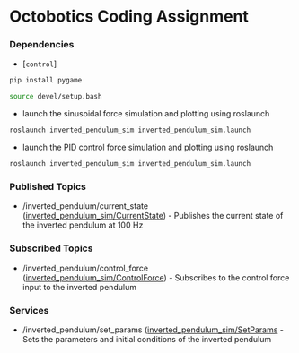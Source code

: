 # Octobotics Coding Assignment

### Dependencies

- [`control`]

```bash
pip install pygame
```

```bash
source devel/setup.bash
```

- launch the sinusoidal force simulation and plotting using roslaunch

```bash
roslaunch inverted_pendulum_sim inverted_pendulum_sim.launch
```

- launch the PID control force simulation and plotting using roslaunch

```bash
roslaunch inverted_pendulum_sim inverted_pendulum_sim.launch
```

### Published Topics
- /inverted_pendulum/current_state ([inverted_pendulum_sim/CurrentState](https://github.com/octobotics/Octobotics_Coding_Assignment/blob/main/src/inverted_pendulum_sim/msg/CurrentState.msg)) - Publishes the current state of the inverted pendulum at 100 Hz
 
### Subscribed Topics
- /inverted_pendulum/control_force ([inverted_pendulum_sim/ControlForce](https://github.com/octobotics/Octobotics_Coding_Assignment/blob/main/src/inverted_pendulum_sim/msg/ControlForce.msg)) - Subscribes to the control force input to the inverted pendulum

### Services
- /inverted_pendulum/set_params ([inverted_pendulum_sim/SetParams](https://github.com/octobotics/Octobotics_Coding_Assignment/tree/main/src/inverted_pendulum_sim/src) - Sets the parameters and initial conditions of the inverted pendulum
